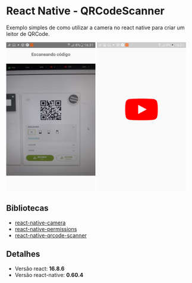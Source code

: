 ﻿# React Native - QRCodeScanner

Exemplo simples de como utilizar a camera no react native para criar um leitor de QRCode.

<img src="https://github.com/greysonmrx/QRCodeScanner/blob/master/Screenshot_20190810-163120%5B1%5D.png" width="240" height="400">
<img src="https://github.com/greysonmrx/QRCodeScanner/blob/master/Screenshot_20190810-163126%5B1%5D.png" width="240" height="400">

## Bibliotecas
* [react-native-camera](https://github.com/react-native-community/react-native-camera)
* [react-native-permissions](https://github.com/react-native-community/react-native-permissions)
* [react-native-qrcode-scanner](https://github.com/moaazsidat/react-native-qrcode-scanner)

## Detalhes
* Versão react: **16.8.6**
* Versão react-native: **0.60.4**
